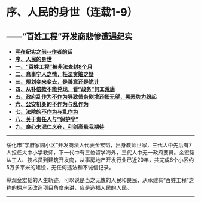 # 序、人民的身世（连载1-9）

## ——“百姓工程”开发商悲惨遭遇纪实

- [**写在纪实之前--作者的话**]((https://jinhzh.github.io/index.html))
- [**序、人民的身世**](https://jinhzh.github.io/0.html)
- [**一、“百姓工程”被非法查封8个月**](https://jinhzh.github.io/1.html)
- [**二、息事宁人之情，枉法贪赃之疑**](https://jinhzh.github.io/2.html)
- [**三、规划变来变去，是善意还是诡计**](https://jinhzh.github.io/3.html)
- [**四、从补偿款不能兑现，看“政务”何其荒唐**](https://jinhzh.github.io/4.html)
- [**五、政府乱作为不作为导致债务剧增还帐无望，黑恶势力纷起**](https://jinhzh.github.io/5.html)
- [**六、公安机关的不作为与乱作为**](https://jinhzh.github.io/6.html)
- [**七、法院的不作为与乱作为**](https://jinhzh.github.io/7.html)
- [**八、关于责任人与“保护伞”**](https://jinhzh.github.io/8.html)
- [**九、良心未泯仁义在，利剑高悬我期待**](https://jinhzh.github.io/9.html)

---

绥化市“学府家园小区”开发商法人代表金宏韬，出身教师世家，三代人中先后有7人担任大中小学教师，下一代中有三位留学海外，三代人中无一政府要员。金宏韬从工人、技术员到建筑开发商，从事房地产开发行业已近20年，共完成6个小区约5万多平米的建设，无任何违法和不诚信记录。

纵观金宏韬的人生轨迹，可以说是当之无愧的人民和良民，从承建有“百姓工程”之称的棚户区改造项目角度来讲，应是造福人民的人民。

---
